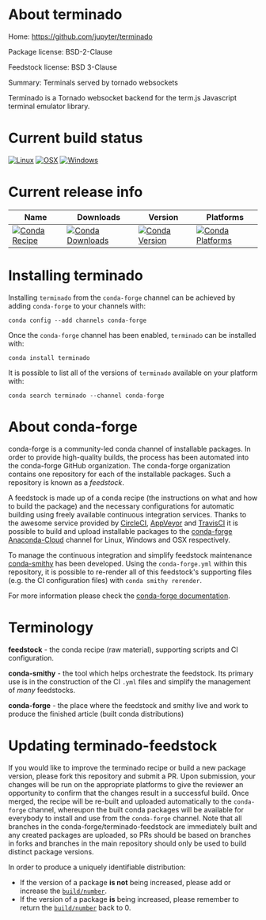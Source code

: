 About terminado
===============

Home: https://github.com/jupyter/terminado

Package license: BSD-2-Clause

Feedstock license: BSD 3-Clause

Summary: Terminals served by tornado websockets

Terminado is a Tornado websocket backend for the term.js Javascript
terminal emulator library.


Current build status
====================

[![Linux](https://img.shields.io/circleci/project/github/conda-forge/terminado-feedstock/master.svg?label=Linux)](https://circleci.com/gh/conda-forge/terminado-feedstock)
[![OSX](https://img.shields.io/travis/conda-forge/terminado-feedstock/master.svg?label=macOS)](https://travis-ci.org/conda-forge/terminado-feedstock)
[![Windows](https://img.shields.io/appveyor/ci/conda-forge/terminado-feedstock/master.svg?label=Windows)](https://ci.appveyor.com/project/conda-forge/terminado-feedstock/branch/master)

Current release info
====================

| Name | Downloads | Version | Platforms |
| --- | --- | --- | --- |
| [![Conda Recipe](https://img.shields.io/badge/recipe-terminado-green.svg)](https://anaconda.org/conda-forge/terminado) | [![Conda Downloads](https://img.shields.io/conda/dn/conda-forge/terminado.svg)](https://anaconda.org/conda-forge/terminado) | [![Conda Version](https://img.shields.io/conda/vn/conda-forge/terminado.svg)](https://anaconda.org/conda-forge/terminado) | [![Conda Platforms](https://img.shields.io/conda/pn/conda-forge/terminado.svg)](https://anaconda.org/conda-forge/terminado) |

Installing terminado
====================

Installing `terminado` from the `conda-forge` channel can be achieved by adding `conda-forge` to your channels with:

```
conda config --add channels conda-forge
```

Once the `conda-forge` channel has been enabled, `terminado` can be installed with:

```
conda install terminado
```

It is possible to list all of the versions of `terminado` available on your platform with:

```
conda search terminado --channel conda-forge
```


About conda-forge
=================

conda-forge is a community-led conda channel of installable packages.
In order to provide high-quality builds, the process has been automated into the
conda-forge GitHub organization. The conda-forge organization contains one repository
for each of the installable packages. Such a repository is known as a *feedstock*.

A feedstock is made up of a conda recipe (the instructions on what and how to build
the package) and the necessary configurations for automatic building using freely
available continuous integration services. Thanks to the awesome service provided by
[CircleCI](https://circleci.com/), [AppVeyor](https://www.appveyor.com/)
and [TravisCI](https://travis-ci.org/) it is possible to build and upload installable
packages to the [conda-forge](https://anaconda.org/conda-forge)
[Anaconda-Cloud](https://anaconda.org/) channel for Linux, Windows and OSX respectively.

To manage the continuous integration and simplify feedstock maintenance
[conda-smithy](https://github.com/conda-forge/conda-smithy) has been developed.
Using the ``conda-forge.yml`` within this repository, it is possible to re-render all of
this feedstock's supporting files (e.g. the CI configuration files) with ``conda smithy rerender``.

For more information please check the [conda-forge documentation](https://conda-forge.org/docs/).

Terminology
===========

**feedstock** - the conda recipe (raw material), supporting scripts and CI configuration.

**conda-smithy** - the tool which helps orchestrate the feedstock.
                   Its primary use is in the construction of the CI ``.yml`` files
                   and simplify the management of *many* feedstocks.

**conda-forge** - the place where the feedstock and smithy live and work to
                  produce the finished article (built conda distributions)


Updating terminado-feedstock
============================

If you would like to improve the terminado recipe or build a new
package version, please fork this repository and submit a PR. Upon submission,
your changes will be run on the appropriate platforms to give the reviewer an
opportunity to confirm that the changes result in a successful build. Once
merged, the recipe will be re-built and uploaded automatically to the
`conda-forge` channel, whereupon the built conda packages will be available for
everybody to install and use from the `conda-forge` channel.
Note that all branches in the conda-forge/terminado-feedstock are
immediately built and any created packages are uploaded, so PRs should be based
on branches in forks and branches in the main repository should only be used to
build distinct package versions.

In order to produce a uniquely identifiable distribution:
 * If the version of a package **is not** being increased, please add or increase
   the [``build/number``](https://conda.io/docs/user-guide/tasks/build-packages/define-metadata.html#build-number-and-string).
 * If the version of a package **is** being increased, please remember to return
   the [``build/number``](https://conda.io/docs/user-guide/tasks/build-packages/define-metadata.html#build-number-and-string)
   back to 0.
